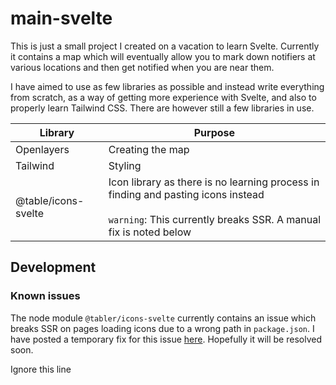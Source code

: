 # main-svelte

This is just a small project I created on a vacation to learn Svelte. Currently it contains a map which will eventually allow you to mark down notifiers at various locations and then get notified when you are near them.

I have aimed to use as few libraries as possible and instead write everything from scratch, as a way of getting more experience with Svelte, and also to properly learn Tailwind CSS. There are however still a few libraries in use.

| Library             | Purpose                                                                                                                                                    |
| ------------------- | ---------------------------------------------------------------------------------------------------------------------------------------------------------- |
| Openlayers          | Creating the map                                                                                                                                           |
| Tailwind            | Styling                                                                                                                                                    |
| @table/icons-svelte | Icon library as there is no learning process in finding and pasting icons instead<br><br>`warning`: This currently breaks SSR. A manual fix is noted below |

## Development

### Known issues

The node module `@tabler/icons-svelte` currently contains an issue which breaks SSR on pages loading icons due to a wrong path in `package.json`. I have posted a temporary fix for this issue [here](https://github.com/tabler/tabler-icons/issues/693#issuecomment-1646684979). Hopefully it will be resolved soon.

Ignore this line

